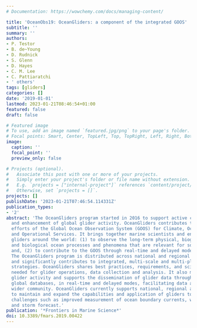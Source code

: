 ```yaml
---
# Documentation: https://wowchemy.com/docs/managing-content/

title: 'OceanObs19: OceanGliders: a component of the integrated GOOS'
subtitle: ''
summary: ''
authors:
- P. Testor
- B. de~Young
- D. Rudnick
- S. Glenn
- D. Hayes
- C. M. Lee
- C. Pattiaratchi
- ' others'
tags: [gliders]
categories: []
date: '2019-01-01'
lastmod: 2023-01-21T08:46:54+01:00
featured: false
draft: false

# Featured image
# To use, add an image named `featured.jpg/png` to your page's folder.
# Focal points: Smart, Center, TopLeft, Top, TopRight, Left, Right, BottomLeft, Bottom, BottomRight.
image:
  caption: ''
  focal_point: ''
  preview_only: false

# Projects (optional).
#   Associate this post with one or more of your projects.
#   Simply enter your project's folder or file name without extension.
#   E.g. `projects = ["internal-project"]` references `content/project/deep-learning/index.md`.
#   Otherwise, set `projects = []`.
projects: []
publishDate: '2023-01-21T07:46:54.114331Z'
publication_types:
- '2'
abstract: 'The OceanGliders program started in 2016 to support active coordination
  and enhancement of global glider activity. OceanGliders contributes to the international
  efforts of the Global Ocean Observation System (GOOS) for Climate, Ocean Health,
  and Operational Services. It brings together marine scientists and engineers operating
  gliders around the world: (1) to observe the long-term physical, biogeochemical,
  and biological ocean processes and phenomena that are relevant for societal applications;
  and, (2) to contribute to the GOOS through real-time and delayed mode data dissemination.
  The OceanGliders program is distributed across national and regional observing systems
  and significantly contributes to integrated, multi-scale and multi-platform sampling
  strategies. OceanGliders shares best practices, requirements, and scientific knowledge
  needed for glider operations, data collection and analysis. It also monitors global
  glider activity and supports the dissemination of glider data through regional and
  global databases, in real-time and delayed modes, facilitating data access to the
  wider community. OceanGliders currently supports national, regional and global initiatives
  to maintain and expand the capabilities and application of gliders to meet key global
  challenges such as improved measurement of ocean boundary currents, water transformation
  and storm forecast.'
publication: '*Frontiers in Marine Science*'
doi: 10.3389/fmars.2019.00422
---
```


